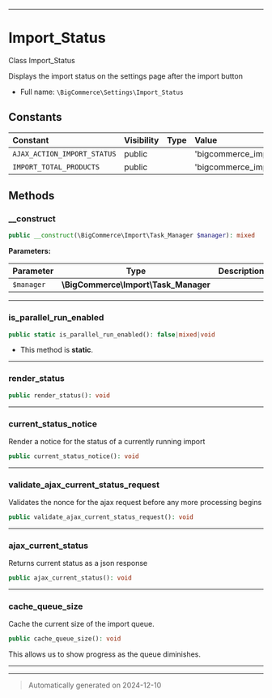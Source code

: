 ***

# Import_Status

Class Import_Status

Displays the import status on the settings page after the import button

* Full name: `\BigCommerce\Settings\Import_Status`


## Constants

| Constant | Visibility | Type | Value |
|:---------|:-----------|:-----|:------|
|`AJAX_ACTION_IMPORT_STATUS`|public| |&#039;bigcommerce_import_status&#039;|
|`IMPORT_TOTAL_PRODUCTS`|public| |&#039;bigcommerce_import_total_products&#039;|


## Methods


### __construct



```php
public __construct(\BigCommerce\Import\Task_Manager $manager): mixed
```








**Parameters:**

| Parameter | Type | Description |
|-----------|------|-------------|
| `$manager` | **\BigCommerce\Import\Task_Manager** |  |





***

### is_parallel_run_enabled



```php
public static is_parallel_run_enabled(): false|mixed|void
```



* This method is **static**.








***

### render_status



```php
public render_status(): void
```












***

### current_status_notice

Render a notice for the status of a currently running import

```php
public current_status_notice(): void
```












***

### validate_ajax_current_status_request

Validates the nonce for the ajax request before any
more processing begins

```php
public validate_ajax_current_status_request(): void
```












***

### ajax_current_status

Returns current status as a json response

```php
public ajax_current_status(): void
```












***

### cache_queue_size

Cache the current size of the import queue.

```php
public cache_queue_size(): void
```

This allows us to show progress as the queue
diminishes.










***


***
> Automatically generated on 2024-12-10
